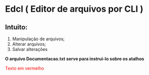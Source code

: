 # Edcl ( Editor de arquivos por CLI )

## Intuito:
1. Manipulação de arquivos;
2. Alterar arquivos;
3. Salvar alterações

**O arquivo Documentacao.txt serve para instrui-lo sobre os atalhos**
<p style="color: red;">Texto em vermelho</p>
